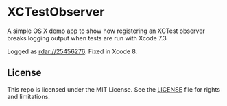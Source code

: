 # XCTestObserver

A simple OS X demo app to show how registering an XCTest observer breaks logging output when tests are run with Xcode 7.3

Logged as [rdar://25456276](http://www.openradar.me/25456276). Fixed in Xcode 8.

## License

This repo is licensed under the MIT License. See the [LICENSE](LICENSE.md) file for rights and limitations.
